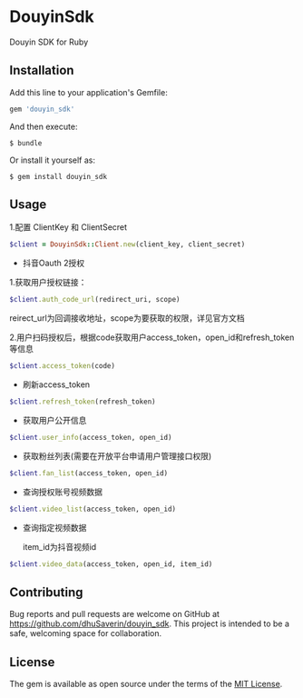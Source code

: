 # DouyinSdk

Douyin SDK for Ruby

## Installation

Add this line to your application's Gemfile:

```ruby
gem 'douyin_sdk'
```

And then execute:

    $ bundle

Or install it yourself as:

    $ gem install douyin_sdk

## Usage
1.配置 ClientKey 和 ClientSecret

```ruby
$client = DouyinSdk::Client.new(client_key, client_secret)
```

* 抖音Oauth 2授权
    
1.获取用户授权链接：
```ruby
$client.auth_code_url(redirect_uri, scope)
```
  reirect_url为回调接收地址，scope为要获取的权限，详见官方文档
  
2.用户扫码授权后，根据code获取用户access_token，open_id和refresh_token等信息
```ruby
$client.access_token(code)
```

* 刷新access_token

```ruby
$client.refresh_token(refresh_token)
```

* 获取用户公开信息

```ruby
$client.user_info(access_token, open_id)
```

* 获取粉丝列表(需要在开放平台申请用户管理接口权限)

```ruby
$client.fan_list(access_token, open_id)
```
* 查询授权账号视频数据

```ruby
$client.video_list(access_token, open_id)
```

* 查询指定视频数据

    item_id为抖音视频id
```ruby
$client.video_data(access_token, open_id, item_id)
```
## Contributing

Bug reports and pull requests are welcome on GitHub at https://github.com/dhuSaverin/douyin_sdk. This project is intended to be a safe, welcoming space for collaboration.

## License

The gem is available as open source under the terms of the [MIT License](https://opensource.org/licenses/MIT).

